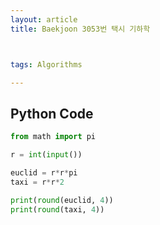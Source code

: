 ```yaml
---
layout: article
title: Baekjoon 3053번 택시 기하학



tags: Algorithms

---
```


## Python Code

```Python
from math import pi

r = int(input())

euclid = r*r*pi
taxi = r*r*2

print(round(euclid, 4))
print(round(taxi, 4))
```

